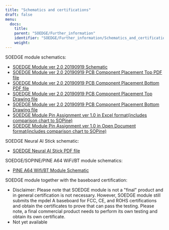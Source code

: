 ```yaml
---
title: "Schematics and certifications"
draft: false
menu:
  docs:
    title:
    parent: "SOEDGE/Further_information"
    identifier: "SOEDGE/Further_information/Schematics_and_certifications"
    weight:
---
```


SOEDGE module schematics:

* [SOEDGE Module ver 2.0 20190919 Schematic](https://files.pine64.org/doc/SOEdge/SOEdge-Schematic-v2.0-190919.pdf)
* [SOEDGE Module ver 2.0 20190919 PCB Component Placement Top PDF file](https://files.pine64.org/doc/SOEdge/SoEdge-PCB-placement-v2.0-topplace.pdf)
* [SOEDGE Module ver 2.0 20190919 PCB Component Placement Bottom PDF file](https://files.pine64.org/doc/SOEdge/SoEdge-PCB-placement-v2.0-bottomplace.pdf)
* [SOEDGE Module ver 2.0 20190919 PCB Component Placement Top Drawing file](https://files.pine64.org/doc/SOEdge/SoEdge-PCB-placement-v2.0-topplace.dxf)
* [SOEDGE Module ver 2.0 20190919 PCB Component Placement Bottom Drawing file](https://files.pine64.org/doc/SOEdge/SoEdge-PCB-placement-v2.0-bottomplace.dxf)
* [SOEDGE Module Pin Assignment ver 1.0 in Excel format(includes comparison chart to SOPine)](https://files.pine64.org/doc/SOEdge/SOEdge%20Pin%20Assignments%20ver%201.00.xlsx)
* [SOEDGE Module Pin Assignment ver 1.0 in Open Document format(includes comparison chart to SOPine)](https://files.pine64.org/doc/SOEdge/SOEdge%20Pin%20Assignments%20ver%201.00.ods)

SOEDGE Neural AI Stick schematic:

* [SOEDGE Neural AI Stick PDF file](https://files.pine64.org/doc/SOEdge/SOEdge%20Neural%20AI%20Stick%20Schematic_V10.pdf)

SOEDGE/SOPINE/PINE A64 WiFi/BT module schematics:

* [PINE A64 Wifi/BT Module Schematic](https://files.pine64.org/doc/Pine%20A64%20Schematic/A64-DB-WIFI-BT-REV%20B.pdf)

SOEDGE module together with the baseboard certification:

* Disclaimer: Please note that SOEDGE module is not a "final" product and in general certification is not necessary. However, SOEDGE module still submits the mpdel A baseboard for FCC, CE, and ROHS certifications and obtain the certificates to prove that can pass the testing. Please note, a final commercial product needs to perform its own testing and obtain its own certificate.
* Not yet available
